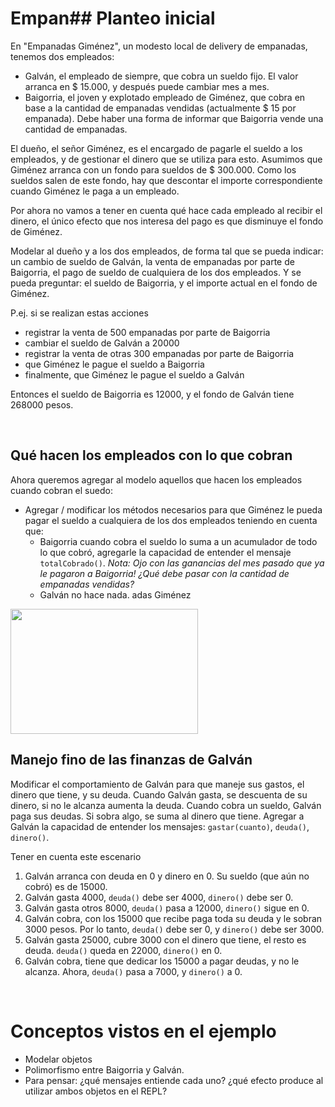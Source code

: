 # Empan## Planteo inicial

En "Empanadas Giménez", un modesto local de delivery de empanadas, tenemos dos empleados:

* Galván, el empleado de siempre, que cobra un sueldo fijo. El valor arranca en $ 15.000, y después puede cambiar mes a mes.
* Baigorria, el joven y explotado empleado de Giménez, que cobra en base a la cantidad de empanadas vendidas (actualmente $ 15 por empanada). Debe haber una forma de informar que Baigorria vende una cantidad de empanadas.

El dueño, el señor Giménez, es el encargado de pagarle el sueldo a los empleados, y de gestionar el dinero que se utiliza para esto. Asumimos que Giménez arranca con un fondo para sueldos de $ 300.000. Como los sueldos salen de este fondo, hay que descontar el importe correspondiente cuando Giménez le paga a un empleado.

Por ahora no vamos a tener en cuenta qué hace cada empleado al recibir el dinero, el único efecto que nos interesa del pago es que disminuye el fondo de Giménez.

Modelar al dueño y a los dos empleados, de forma tal que se pueda indicar: un cambio de sueldo de Galván, la venta de empanadas por parte de Baigorria, el pago de sueldo de cualquiera de los dos empleados. Y se pueda preguntar: el sueldo de Baigorria, y el importe actual en el fondo de Giménez.

P.ej. si se realizan estas acciones

- registrar la venta de 500 empanadas por parte de Baigorria
- cambiar el sueldo de Galván a 20000
- registrar la venta de otras 300 empanadas por parte de Baigorria
- que Giménez le pague el sueldo a Baigorria
- finalmente, que Giménez le pague el sueldo a Galván

Entonces el sueldo de Baigorria es 12000, y el fondo de Galván tiene 268000 pesos.

<br>

## Qué hacen los empleados con lo que cobran

Ahora queremos agregar al modelo aquellos que hacen los empleados cuando cobran el suedo:
- Agregar / modificar los métodos necesarios para que Giménez le pueda pagar el sueldo a cualquiera de los dos empleados teniendo en cuenta que:
  - Baigorria cuando cobra el sueldo lo suma a un acumulador de todo lo que cobró, agregarle la capacidad de entender el mensaje `totalCobrado()`. 
    _Nota: Ojo con las ganancias del mes pasado que ya le pagaron a Baigorria! ¿Qué debe pasar con la cantidad de empanadas vendidas?_
  - Galván no hace nada.
adas Giménez

<img src="img/empanadasGimenez.png" height="200" width="300">


<br>

## Manejo fino de las finanzas de Galván

Modificar el comportamiento de Galván para que maneje sus gastos, el dinero que tiene, y su deuda. Cuando Galván gasta, se descuenta de su dinero, si no le alcanza aumenta la deuda. Cuando cobra un sueldo, Galván paga sus deudas. Si sobra algo, se suma al dinero que tiene. Agregar a Galván la capacidad de entender los mensajes: `gastar(cuanto)`, `deuda()`, `dinero()`.

Tener en cuenta este escenario
1. Galván arranca con deuda en 0 y dinero en 0. Su sueldo (que aún no cobró) es de 15000.
1. Galván gasta 4000, `deuda()` debe ser 4000, `dinero()` debe ser 0.
1. Galván gasta otros 8000, `deuda()` pasa a 12000, `dinero()` sigue en 0.
1. Galván cobra, con los 15000 que recibe paga toda su deuda y le sobran 3000 pesos. Por lo tanto, `deuda()` debe ser 0, y `dinero()` debe ser 3000.
1. Galván gasta 25000, cubre 3000 con el dinero que tiene, el resto es deuda. `deuda()` queda en 22000, `dinero()` en 0.
1. Galván cobra, tiene que dedicar los 15000 a pagar deudas, y no le alcanza. Ahora, `deuda()` pasa a 7000, y `dinero()` a 0.


<br>

# Conceptos vistos en el ejemplo

* Modelar objetos
* Polimorfismo entre Baigorria y Galván.
 * Para pensar: ¿qué mensajes entiende cada uno? ¿qué efecto produce al utilizar ambos objetos en el REPL?
